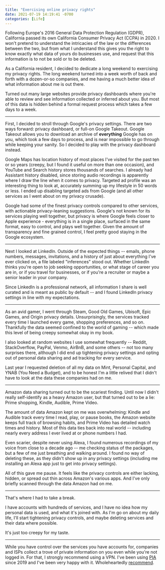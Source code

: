```yaml
---
title: "Exercising online privacy rights"
date: 2021-07-19 14:19:41 -0700
categories: [Life]
---
```


Following Europe's 2016 General Data Protection Regulation (GDPR), California passed its own California Consumer Privacy Act (CCPA) in 2020. I won't pretend to understand the intricacies of the law or the differences between the two, but from what I understand this gives you the right to know exactly what data of yours do businesses use, and request that this information is to not be sold or to be deleted.

As a California resident, I decided to dedicate a long weekend to exercising my privacy rights. The long weekend turned into a week worth of back and forth with a dozen-or-so companies, and me having a much better idea of what information about me is out there.

Turned out many large websites provide privacy dashboards where you're able to review and see information collected or inferred about you. But most of this data is hidden behind a formal request process which takes a few days to a week.

----

First, I decided to stroll through Google's privacy settings. There are two ways forward: privacy dashboard, or full-on Google Takeout. Google Takeout allows you to download an archive of **everything** Google has on you, which took a few days to process, and is near impossible to go through while keeping your sanity. So I decided to play with the privacy dashboard instead.

Google Maps has location history of most places I've visited for the past ten or so years (creepy, but I found it useful on more than one occasion), and YouTube and Search history stores thousands of searches. I already had Assistant history disabled, since storing audio recordings is apparently where I draw the line when it comes to privacy. Targeted ad profile was an interesting thing to look at, accurately summing up my lifestyle in 50 words or less. I ended up disabling targeted ads from Google (and all other services as I went about on my privacy crusade).

Google had some of the finest privacy controls compared to other services, with actionable privacy-leaning suggestions. Google's not known for its services playing well together, but privacy is where Google feels closer to Apple experience - everything is in a single place, surfaced in the same format, easy to control, and plays well together. Given the amount of transparency and fine grained control, I feel pretty good staying in the Google ecosystem.

----

Next I looked at LinkedIn. Outside of the expected things -- emails, phone numbers, messages, invitations, and a history of just about everything I've ever clicked on, a file labeled "inferences" stood out. Whether LinkedIn thinks you're open to job seeking opportunities, or what stage of career you are in, or if you travel for businesses, or if you're a recruiter or maybe a senior leader in your company.

Since LinkedIn is a professional network, all information I share is well curated and is meant as public by default -- and I found LinkedIn privacy settings in line with my expectations.

----

As an avid gamer, I went through Steam, Good Old Games, Ubisoft, Epic Games, and Origin privacy details. Unsurprisingly, the services tracked every time I launched every game, shopping preferences, and so on. Thankfully the data seemed confined to the world of gaming -- which made this level of being creepy somewhat okay in my book.

I also looked at random websites I use somewhat frequently -- Reddit, StackOverflow, PayPal, Venmo, AirBnB, and some others -- not too many surprises there, although I did end up tightening privacy settings and opting out of personal data sharing and ad tracking for every service.

Last year I requested deletion of all my data on Mint, Personal Capital, and YNAB (You Need a Budget), and to be honest I'm a little relived that I didn't have to look at the data these companies had on me.

----

Amazon data sharing turned out to be the scariest finding. Until now I didn't really self-identify as a heavy Amazon user, but that turned out to be a lie: Prime shopping, Kindle, Audible, Prime Video.

The amount of data Amazon kept on me was overwhelming: Kindle and Audible track every time I read, play, or pause books, the Amazon website keeps full track of browsing habits, and Prime Video has detailed watch times and history. Most of this data ties back into real world -- including nearly every address I ever lived at or phone numbers I had.

Even scarier, despite never using Alexa, I found numerous recordings of my voice from close to a decade ago -- me checking status of the packages, but a few of me just breathing and walking around. I found no way of deleting these, as they didn't show up in any privacy settings (including me installing an Alexa app just to get into privacy settings).

All of this gave me pause. It feels like the privacy controls are either lacking, hidden, or spread out thin across Amazon's various apps. And I've only briefly scanned through the data Amazon had on me.

----

That's where I had to take a break.

I have accounts with hundreds of services, and I have no idea how my personal data is used, and what it's joined with. As I'm go on about my daily life, I'll start tightening privacy controls, and maybe deleting services and their data where possible.

It's just too creepy for my taste.

----

While you have control over the services you have accounts for, companies and ISPs collect a trove of private information on you even while you're not logged in. For that, I strongly recommend using a VPN. I've been using [PIA][1] since 2019 and I've been very happy with it. Wholeheartedly [recommend][1].

[1]: https://www.privateinternetaccess.com/offer/rosipov_o6hmp8nh
